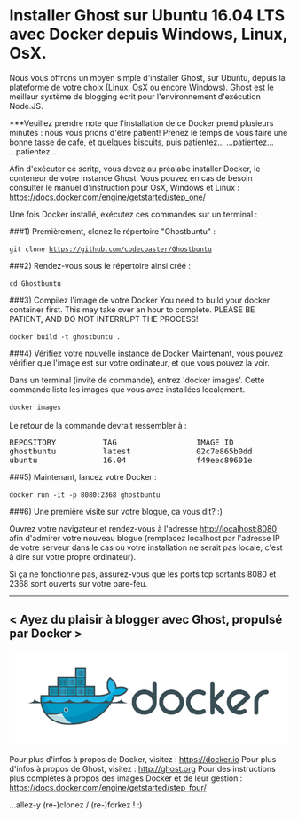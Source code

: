 # Installer Ghost sur Ubuntu 16.04 LTS avec Docker depuis Windows, Linux, OsX.

Nous vous offrons un moyen simple d'installer Ghost, sur Ubuntu, depuis la plateforme de votre choix (Linux, OsX ou encore Windows).  Ghost est le meilleur système de blogging écrit pour l'environnement d'exécution Node.JS.

***Veuillez prendre note que l'installation de ce Docker prend plusieurs minutes : nous vous prions d'être patient!  Prenez le temps de vous faire une bonne tasse de café, et quelques biscuits, puis patientez... ...patientez... ...patientez...

Afin d'exécuter ce scritp, vous devez au préalabe installer Docker, le conteneur de votre instance Ghost.  Vous pouvez en cas de besoin consulter le manuel d'instruction pour OsX, Windows et Linux : https://docs.docker.com/engine/getstarted/step_one/


Une fois Docker installé, exécutez ces commandes sur un terminal : 

###1) Premièrement, clonez le répertoire "Ghostbuntu" :

<code>git clone https://github.com/codecoaster/Ghostbuntu</code><br />

###2) Rendez-vous sous le répertoire ainsi créé :   
 
<code>cd Ghostbuntu</code>

###3) Compilez l'image de votre Docker
You need to build your docker container first.  This may take over an hour to complete.  PLEASE BE PATIENT, AND DO NOT INTERRUPT THE PROCESS!

<code>docker build -t ghostbuntu .</code>


###4) Vérifiez votre nouvelle instance de Docker 
Maintenant, vous pouvez vérifier que l'image est sur votre ordinateur, et que vous pouvez la voir.

Dans un terminal (invite de commande), entrez 'docker images'.  Cette commande liste les images que vous avez installées localement.

<code>docker images</code><br />
<br />Le retour de la commande devrait ressembler à : 
<pre>
REPOSITORY          TAG                 IMAGE ID            CREATED             SIZE
ghostbuntu          latest              02c7e865b0dd        20 seconds ago      377 MB
ubuntu              16.04               f49eec89601e        4 weeks ago         129 MB
</pre>


###5) Maintenant, lancez votre Docker : 

<code>docker run -it -p 8080:2368 ghostbuntu</code>


###6) Une première visite sur votre blogue, ca vous dit? :)

Ouvrez votre navigateur et rendez-vous à l'adresse <a href="http://localhost:8080">http://localhost:8080</a> afin d'admirer votre nouveau blogue (remplacez localhost par l'adresse IP de votre serveur dans le cas où votre installation ne serait pas locale; c'est à dire sur votre propre ordinateur).

Si ça ne fonctionne pas, assurez-vous que les ports tcp sortants 8080 et 2368 sont ouverts sur votre pare-feu.
 ___________________________________________________________
< Ayez du plaisir à blogger avec Ghost, propulsé par Docker >
 -----------------------------------------------------------
  <img src="https://github.com/docker/docker/raw/master/docs/static_files/docker-logo-compressed.png" alt="Logo de Docker">



Pour plus d'infos à propos de Docker, visitez : https://docker.io
Pour plus d'infos à propos de Ghost, visitez : http://ghost.org
Pour des instructions plus complètes à propos des images Docker et de leur gestion : https://docs.docker.com/engine/getstarted/step_four/

...allez-y (re-)clonez / (re-)forkez ! :)

